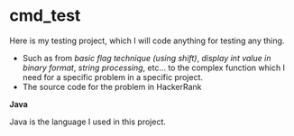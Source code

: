 # cmd_test

Here is my testing project, which I will code anything for testing any thing. 

- Such as from *basic flag technique (using shift)*, *display int value in binary format*, *string processing*, etc... to the complex function which I need for a specific problem in a specific project.
- The source code for the problem in HackerRank

**Java**

Java is the language I used in this project.
